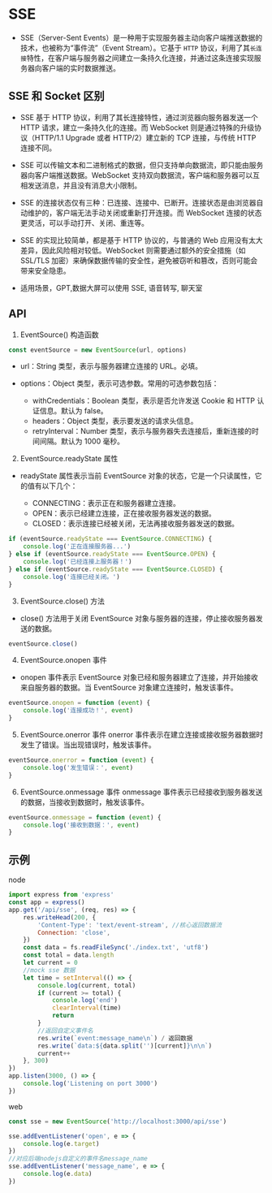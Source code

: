 # SSE

-   SSE（Server-Sent Events）是一种用于实现服务器主动向客户端推送数据的技术，也被称为“事件流”（Event Stream）。它基于 `HTTP` 协议，利用了其`长连接`特性，在客户端与服务器之间建立一条持久化连接，并通过这条连接实现服务器向客户端的实时数据推送。

## SSE 和 Socket 区别

-   SSE 基于 HTTP 协议，利用了其长连接特性，通过浏览器向服务器发送一个 HTTP 请求，建立一条持久化的连接。而 WebSocket 则是通过特殊的升级协议（HTTP/1.1 Upgrade 或者 HTTP/2）建立新的 TCP 连接，与传统 HTTP 连接不同。

-   SSE 可以传输文本和二进制格式的数据，但只支持单向数据流，即只能由服务器向客户端推送数据。WebSocket 支持双向数据流，客户端和服务器可以互相发送消息，并且没有消息大小限制。

-   SSE 的连接状态仅有三种：已连接、连接中、已断开。连接状态是由浏览器自动维护的，客户端无法手动关闭或重新打开连接。而 WebSocket 连接的状态更灵活，可以手动打开、关闭、重连等。

-   SSE 的实现比较简单，都是基于 HTTP 协议的，与普通的 Web 应用没有太大差异，因此风险相对较低。WebSocket 则需要通过额外的安全措施（如 SSL/TLS 加密）来确保数据传输的安全性，避免被窃听和篡改，否则可能会带来安全隐患。

-   适用场景，GPT,数据大屏可以使用 SSE, 语音转写, 聊天室

## API

1. EventSource() 构造函数

```js
const eventSource = new EventSource(url, options)
```

-   url：String 类型，表示与服务器建立连接的 URL。必填。
-   options：Object 类型，表示可选参数。常用的可选参数包括：

    -   withCredentials：Boolean 类型，表示是否允许发送 Cookie 和 HTTP 认证信息。默认为 false。
    -   headers：Object 类型，表示要发送的请求头信息。
    -   retryInterval：Number 类型，表示与服务器失去连接后，重新连接的时间间隔。默认为 1000 毫秒。

2. EventSource.readyState 属性

-   readyState 属性表示当前 EventSource 对象的状态，它是一个只读属性，它的值有以下几个：

    -   CONNECTING：表示正在和服务器建立连接。
    -   OPEN：表示已经建立连接，正在接收服务器发送的数据。
    -   CLOSED：表示连接已经被关闭，无法再接收服务器发送的数据。

```js
if (eventSource.readyState === EventSource.CONNECTING) {
    console.log('正在连接服务器...')
} else if (eventSource.readyState === EventSource.OPEN) {
    console.log('已经连接上服务器！')
} else if (eventSource.readyState === EventSource.CLOSED) {
    console.log('连接已经关闭。')
}
```

3. EventSource.close() 方法

-   close() 方法用于关闭 EventSource 对象与服务器的连接，停止接收服务器发送的数据。

```js
eventSource.close()
```

4. EventSource.onopen 事件

-   onopen 事件表示 EventSource 对象已经和服务器建立了连接，并开始接收来自服务器的数据。当 EventSource 对象建立连接时，触发该事件。

```js
eventSource.onopen = function (event) {
    console.log('连接成功！', event)
}
```

5. EventSource.onerror 事件
   onerror 事件表示在建立连接或接收服务器数据时发生了错误。当出现错误时，触发该事件。

```js
eventSource.onerror = function (event) {
    console.log('发生错误：', event)
}
```

6. EventSource.onmessage 事件
   onmessage 事件表示已经接收到服务器发送的数据，当接收到数据时，触发该事件。

```js
eventSource.onmessage = function (event) {
    console.log('接收到数据：', event)
}
```

## 示例

node

```js
import express from 'express'
const app = express()
app.get('/api/sse', (req, res) => {
    res.writeHead(200, {
        'Content-Type': 'text/event-stream', //核心返回数据流
        Connection: 'close',
    })
    const data = fs.readFileSync('./index.txt', 'utf8')
    const total = data.length
    let current = 0
    //mock sse 数据
    let time = setInterval(() => {
        console.log(current, total)
        if (current >= total) {
            console.log('end')
            clearInterval(time)
            return
        }
        //返回自定义事件名
        res.write(`event:message_name\n`) / 返回数据
        res.write(`data:${data.split('')[current]}\n\n`)
        current++
    }, 300)
})
app.listen(3000, () => {
    console.log('Listening on port 3000')
})
```

web

```js
const sse = new EventSource('http://localhost:3000/api/sse')

sse.addEventListener('open', e => {
    console.log(e.target)
})
//对应后端nodejs自定义的事件名message_name
sse.addEventListener('message_name', e => {
    console.log(e.data)
})
```
